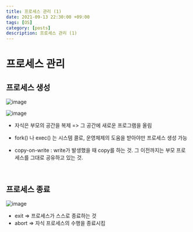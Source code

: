 ```yaml
---
title: 프로세스 관리 (1)
date: 2021-09-13 22:30:00 +09:00
tags: [OS]
category: [posts]
description: 프로세스 관리 (1)
---
```


# 프로세스 관리

## 프로세스 생성

![image](https://user-images.githubusercontent.com/60416981/150637072-6fc7e355-7d55-4d30-ab2e-b07238693688.png)

![image](https://user-images.githubusercontent.com/60416981/150637080-c709b17c-0ec2-46c6-9d31-49ac480a76f3.png)


- 자식은 부모의 공간을 복제 => 그 공간에 새로운 프로그램을 올림

- fork() 나 exec() 는 시스템 콜로, 운영체제의 도움을 받아야만 프로세스 생성 가능



- copy-on-write : write가 발생했을 때 copy를 하는 것. 그 이전까지는 부모 프로세스를 그대로 공유하고 있는 것.

<br>

## 프로세스 종료
![image](https://user-images.githubusercontent.com/60416981/150637085-1d7ef0ef-daab-4cb4-89c0-ca2d0a995cf1.png)


- exit => 프로세스가 스스로 종료하는 것
- abort => 자식 프로세스의 수행을 종료시킴 


